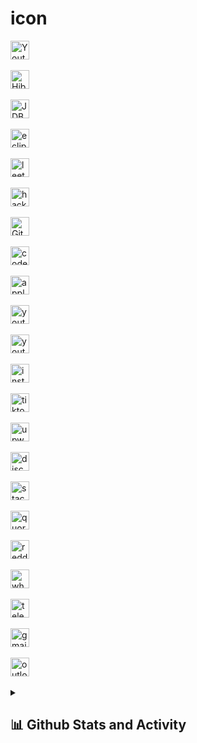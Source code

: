 # icon

<img width="30px" alt="Youtube" src="https://github.com/KelvinPhu/icon/assets/102346766/458b8acc-670c-49f5-a8cb-fe5dafac081f" />

<br>
<br>

<img width="30px" alt="Hibernate" src="https://github.com/KelvinPhu/icon/assets/102346766/f444cbe5-f84b-4bad-8466-5c1180b269d5" />

<br>
<br>

<img width="30px" alt="JDBC" src="https://github.com/KelvinPhu/icon/assets/102346766/655906b4-2a8d-4fe1-878f-1e36dfb56d07" />

<br>
<br>

<img width="30px" alt="eclipse" src="https://github.com/KelvinPhu/icon/assets/102346766/abe88a64-f7af-4c12-b79a-d6f9497d70df" />

<br>
<br>

<img width="30px" alt="leetcode" src="https://github.com/KelvinPhu/icon/assets/102346766/edd0d0fc-680e-4b54-9990-efb3132be9cc" />

<br>
<br>

<img width="30px" alt="hackerRank" src="https://github.com/KelvinPhu/icon/assets/102346766/ffd9d86d-61b9-4546-b88c-ef07c2088afb" />

<br>
<br>

<img width="30px" alt="Github" src="https://github.com/KelvinPhu/icon/assets/102346766/4bd3e5c9-7eaa-4b7a-ac3a-09665cf3d0aa" />

<br>
<br>

<img width="30px" alt="codeChief" src="https://github.com/KelvinPhu/icon/assets/102346766/b279d714-8ac3-430c-bfbf-960a949dcab7" />

<br>
<br>

<img width="30px" alt="apple" src="https://github.com/KelvinPhu/icon/assets/102346766/a2a7b092-b355-4659-a507-b4d009931ae7" />

<br>
<br>

<img width="30px" alt="youtube" src="https://github.com/KelvinPhu/icon/assets/102346766/7c331bbd-7acc-40ed-8012-4507612a19f0" />

<br>
<br>

<img width="30px" alt="youtube" src="https://github.com/KelvinPhu/icon/assets/102346766/b0712e5b-e4e9-412e-83b7-734106a6b048" />

<br>
<br>

<img width="30px" alt="instagram" src="https://github.com/KelvinPhu/icon/assets/102346766/abd60807-9b54-4b3e-b37b-60a0d86c8575" />

<br>
<br>

<img width="30px" alt="tiktok" src="https://github.com/KelvinPhu/icon/assets/102346766/b5ac7e04-10bf-4499-ad57-d509d3a29a1f" />

<br>
<br>

<img width="30px" alt="upwork" src="https://github.com/KelvinPhu/icon/assets/102346766/12cf2d12-9996-4dc1-ab04-ba48d468bcc1" />

<br>
<br>

<img width="30px" alt="discord" src="https://github.com/KelvinPhu/icon/assets/102346766/f7e81130-06c1-4507-a472-4470c2ae319e" />

<br>
<br>

<img width="30px" alt="stackOverflow" src="https://github.com/KelvinPhu/icon/assets/102346766/6fd481bb-b2d3-466d-8870-0be8d94e683d" />

<br>
<br>

<img width="30px" alt="quora" src="https://github.com/KelvinPhu/icon/assets/102346766/05ff57c6-c369-4129-b0fb-3a9fdddb1e90" />

<br>
<br>

<img width="30px" alt="reddit" src="https://github.com/KelvinPhu/icon/assets/102346766/0e0871d9-daa4-4203-81f5-359198e5b329" />

<br>
<br>

<img width="30px" alt="whatSapp" src="https://github.com/KelvinPhu/icon/assets/102346766/73b1d0eb-a4d3-49aa-aced-acf45347fbfd" />

<br>
<br>

<img width="30px" alt="telegram" src="https://github.com/KelvinPhu/icon/assets/102346766/ba60cd7a-4938-495d-ba22-ff614bb2a74f" />

<br>
<br>

<img width="30px" alt="gmail" src="https://github.com/KelvinPhu/icon/assets/102346766/0de67174-56cc-413d-8e0a-8c862d78d6cd" />

<br>
<br>

<img width="30px" alt="outlock" src="https://github.com/KelvinPhu/icon/assets/102346766/491466e0-d405-4e65-9b38-a6ff8a21c2f4" />

<br>
<br>


<details> 
  <summary><h2>📊 Github Stats and Activity</h2></summary>

  <h3>🔥 Streak Stats</h3>

  <p>
    <a href="">
      <img title="🔥 Get streak stats for your profile at git.io/streak-stats" alt="KelvinPhu's streak" src="https://streak-stats.demolab.com?user=KelvinPhu&theme=dark&hide_border=true)](https://git.io/streak-stats"/>
    </a>
    <p>🔥 Get streak stats for your profile at <a href="https://git.io/streak-stats">git.io/streak-stats</a></p>
  </p>

  <h3>💻 GitHub Profile Stats</h3>

  <!-- https://github.com/anuraghazra/github-readme-stats -->

  <a href="https://github.com/anuraghazra/github-readme-stats"><img alt="KelvinPhu's Github Stats" src="https://denvercoder1-github-readme-stats.vercel.app/api/?username=KelvinPhu&show_icons=true&include_all_commits=true&count_private=true&theme=react&hide_border=true&bg_color=1F222E&title_color=F85D7F&icon_color=F8D866" height="192px"/></a>
  <a href="https://github.com/anuraghazra/github-readme-stats"><img alt="KelvinPhu's Top Languages" src="https://denvercoder1-github-readme-stats.vercel.app/api/top-langs/?username=DenverCoder1&langs_count=8&layout=compact&theme=react&hide_border=true&bg_color=1F222E&title_color=F85D7F&icon_color=F8D866&hide=Jupyter%20Notebook,Roff" height="192px"/></a>
  <br/>

  <b>Note:</b> Top languages is only a metric of the languages my public code consists of and doesn't reflect experience or skill level.
  
  <!-- https://github.com/ashutosh00710/github-readme-activity-graph -->

  <a href="https://github.com/ashutosh00710/github-readme-activity-graph"><img alt="DenverCoder1's Activity Graph" src="https://github-readme-activity-graph.vercel.app/graph/?username=KelvinPhu&bg_color=1F222E&color=F8D866&line=F85D7F&point=FFFFFF&hide_border=true" /></a>
</details>
